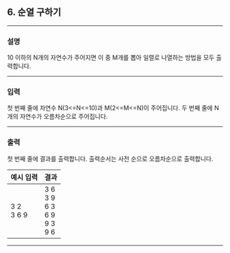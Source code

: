 ## 6. 순열 구하기
*************************************************************************
### 설명
10 이하의 N개의 자연수가 주어지면 이 중 M개를 뽑아 일렬로 나열하는 방법을 모두 출력합니다. 

-------------------------------------------------------------------------
### 입력

첫 번째 줄에 자연수 N(3<=N<=10)과 M(2<=M<=N)이 주어집니다.
두 번째 줄에 N개의 자연수가 오름차순으로 주어집니다.

-------------------------------------------------------------------------
### 출력
첫 번째 줄에 결과를 출력합니다. 
출력순서는 사전 순으로 오름차순으로 출력합니다. 

| 예시 입력        | 결과                                     |
|--------------|----------------------------------------|
| 3 2<br>3 6 9 | 3 6<br>3 9<br>6 3<br>6 9<br>9 3<br>9 6 |


-------------------------------------------------------------------------